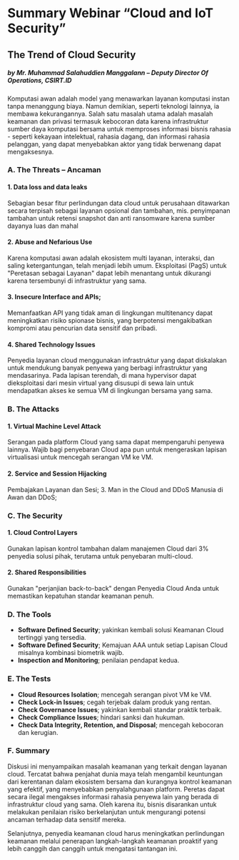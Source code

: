 # Summary Webinar “Cloud and IoT Security”
## The Trend of Cloud Security 
##### by Mr. Muhammad Salahuddien Manggalann – Deputy Director Of Operations, CSIRT.ID

   Komputasi awan adalah model yang menawarkan layanan komputasi instan tanpa menanggung biaya. Namun demikian, seperti teknologi lainnya, ia membawa kekurangannya. Salah satu masalah utama adalah masalah keamanan dan privasi termasuk kebocoran data karena infrastruktur sumber daya komputasi bersama untuk memproses informasi bisnis rahasia - seperti kekayaan intelektual, rahasia dagang, dan informasi rahasia pelanggan, yang dapat menyebabkan aktor yang tidak berwenang dapat mengaksesnya.

### A.	The Threats – Ancaman 
#### 	1.	Data loss and data leaks
Sebagian besar fitur perlindungan data cloud untuk perusahaan ditawarkan secara terpisah sebagai layanan opsional dan tambahan, mis. penyimpanan tambahan untuk retensi snapshot dan anti ransomware karena sumber dayanya luas dan mahal
#### 2.	Abuse and Nefarious Use
Karena komputasi awan adalah ekosistem multi layanan, interaksi, dan saling ketergantungan, telah menjadi lebih umum. Eksploitasi (PagS) untuk "Peretasan sebagai Layanan" dapat lebih menantang untuk dikurangi karena tersembunyi di infrastruktur yang sama.
#### 3.	Insecure Interface and APIs; 
Memanfaatkan API yang tidak aman di lingkungan multitenancy dapat meningkatkan risiko spionase bisnis, yang berpotensi mengakibatkan kompromi atau pencurian data sensitif dan pribadi.
#### 4.	Shared Technology Issues
Penyedia layanan cloud menggunakan infrastruktur yang dapat diskalakan untuk mendukung banyak penyewa yang berbagi infrastruktur yang mendasarinya. Pada lapisan terendah, di mana hypervisor dapat dieksploitasi dari mesin virtual yang disusupi di sewa lain untuk mendapatkan akses ke semua VM di lingkungan bersama yang sama.

### B.	The Attacks
#### 1.	Virtual Machine Level Attack
Serangan pada platform Cloud yang sama dapat mempengaruhi penyewa lainnya. Wajib bagi penyebaran Cloud apa pun untuk mengeraskan lapisan virtualisasi untuk mencegah serangan VM ke VM.
#### 2.	Service and Session Hijacking
Pembajakan Layanan dan Sesi;
3.	Man in the Cloud and DDoS
Manusia di Awan dan DDoS;

### C.	The Security
#### 1. Cloud Control Layers
Gunakan lapisan kontrol tambahan dalam manajemen Cloud dari 3% penyedia solusi pihak, terutama untuk penyebaran multi-cloud.
#### 2. Shared Responsibilities
Gunakan "perjanjian back-to-back" dengan Penyedia Cloud Anda untuk memastikan kepatuhan standar keamanan penuh.

### D.	The Tools
- **Software Defined Security**; yakinkan kembali solusi Keamanan Cloud tertinggi yang tersedia. 
- **Software Defined Security**; Kemajuan AAA untuk setiap Lapisan Cloud misalnya kombinasi biometrik wajib.
- **Inspection and Monitoring**; penilaian pendapat kedua.

### E.	The Tests
- **Cloud Resources Isolation**; mencegah serangan pivot VM ke VM.
- **Check Lock-in Issues**; cegah terjebak dalam produk yang rentan. 
- **Check Governance Issues**; yakinkan kembali standar praktik terbaik.
- **Check Compliance Issues**; hindari sanksi dan hukuman. 
- **Check Data Integrity, Retention, and Disposal**; mencegah kebocoran dan kerugian.

### F.	Summary
Diskusi ini menyampaikan masalah keamanan yang terkait dengan layanan cloud. Tercatat bahwa penjahat dunia maya telah mengambil keuntungan dari kerentanan dalam ekosistem bersama dan kurangnya kontrol keamanan yang efektif, yang menyebabkan penyalahgunaan platform. Peretas dapat secara ilegal mengakses informasi rahasia penyewa lain yang berada di infrastruktur cloud yang sama. Oleh karena itu, bisnis disarankan untuk melakukan penilaian risiko berkelanjutan untuk mengurangi potensi ancaman terhadap data sensitif mereka.

Selanjutnya, penyedia keamanan cloud harus meningkatkan perlindungan keamanan melalui penerapan langkah-langkah keamanan proaktif yang lebih canggih dan canggih untuk mengatasi tantangan ini.

